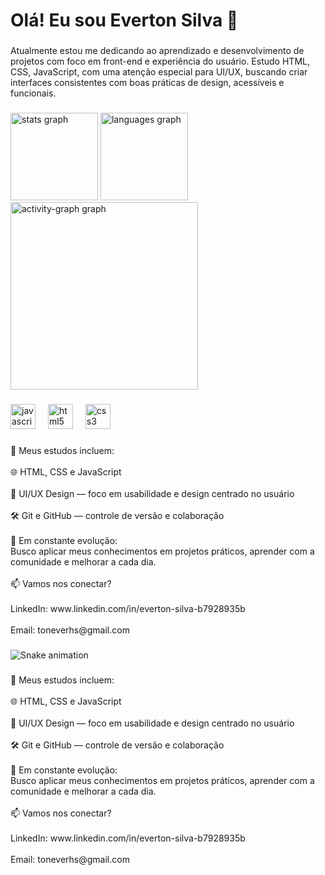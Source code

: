 <h1 align="left">Olá! Eu sou Everton Silva 👋</h1>

###

<p align="left">Atualmente estou me dedicando ao aprendizado e desenvolvimento de projetos com foco em front-end e experiência do usuário. Estudo HTML, CSS, JavaScript, com uma atenção especial para UI/UX, buscando criar interfaces consistentes com boas práticas de design, acessíveis e funcionais.</p>

###

<div align="left">
  <img src="https://github-readme-stats.vercel.app/api?username=ToneverHS&hide_title=false&hide_rank=false&show_icons=true&include_all_commits=true&count_private=true&disable_animations=false&theme=github_dark&locale=en&hide_border=false&order=1" height="140" alt="stats graph"  />
  <img src="https://github-readme-stats.vercel.app/api/top-langs?username=ToneverHS&locale=en&hide_title=false&layout=compact&card_width=320&langs_count=5&theme=github_dark&hide_border=false&order=2" height="140" alt="languages graph"  />
  <img src="https://github-readme-activity-graph.vercel.app/graph?username=ToneverHS&radius=16&theme=github-dark&area=true&order=5&hide_title=true&hide_border=true" height="300" alt="activity-graph graph"  />
</div>

###

<div align="left">
  <img src="https://cdn.jsdelivr.net/gh/devicons/devicon/icons/javascript/javascript-original.svg" height="40" alt="javascript logo"  />
  <img width="12" />
  <img src="https://cdn.jsdelivr.net/gh/devicons/devicon/icons/html5/html5-original.svg" height="40" alt="html5 logo"  />
  <img width="12" />
  <img src="https://cdn.jsdelivr.net/gh/devicons/devicon/icons/css3/css3-original.svg" height="40" alt="css3 logo"  />
</div>

###

<p align="left">🎯 Meus estudos incluem:<br><br>🌐 HTML, CSS e JavaScript<br><br>🎨 UI/UX Design — foco em usabilidade e design centrado no usuário<br><br>🛠️ Git e GitHub — controle de versão e colaboração<br><br>🔄 Em constante evolução:<br>Busco aplicar meus conhecimentos em projetos práticos, aprender com a comunidade e melhorar a cada dia.<br><br>📫 Vamos nos conectar?<br><br>LinkedIn: www.linkedin.com/in/everton-silva-b7928935b<br><br>Email: toneverhs@gmail.com</p>

###

<img src="https://raw.githubusercontent.com/ToneverHS/ToneverHS/output/snake.svg" alt="Snake animation" />

###

<p align="left">🎯 Meus estudos incluem:<br><br>🌐 HTML, CSS e JavaScript<br><br>🎨 UI/UX Design — foco em usabilidade e design centrado no usuário<br><br>🛠️ Git e GitHub — controle de versão e colaboração<br><br>🔄 Em constante evolução:<br>Busco aplicar meus conhecimentos em projetos práticos, aprender com a comunidade e melhorar a cada dia.<br><br>📫 Vamos nos conectar?<br><br>LinkedIn: www.linkedin.com/in/everton-silva-b7928935b<br><br>Email: toneverhs@gmail.com</p>

###
